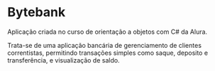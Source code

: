 # Bytebank

Aplicação criada no curso de orientação a objetos com C# da Alura.

Trata-se de uma aplicação bancária de gerenciamento de clientes correntistas, permitindo transações simples como saque, deposito e transferência, e visualização de saldo.
